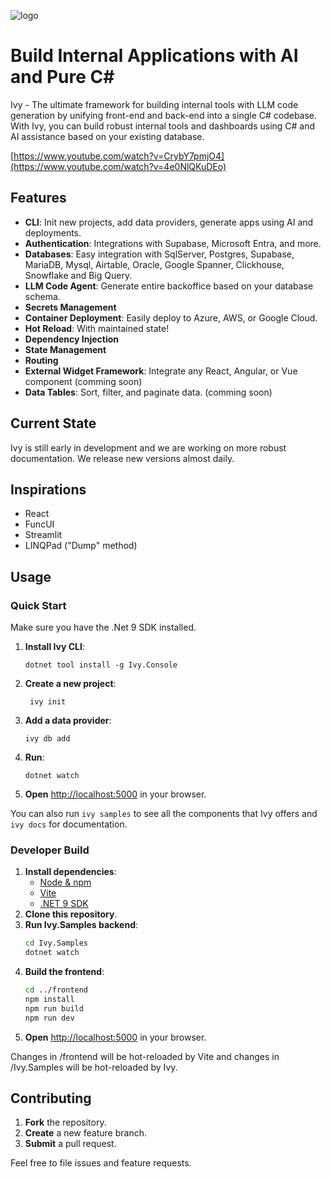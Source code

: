 ![logo](https://cdn.ivy.app/logo_green_w200.png)

# Build Internal Applications with AI and Pure C\#

Ivy - The ultimate framework for building internal tools with LLM code generation by unifying front-end and back-end into a single C# codebase. With Ivy, you can build robust internal tools and dashboards using C# and AI assistance based on your existing database.

[https://www.youtube.com/watch?v=CrybY7pmjO4](https://www.youtube.com/watch?v=4e0NlQKuDEo)

## Features

- **CLI**: Init new projects, add data providers, generate apps using AI and deployments.
- **Authentication**: Integrations with Supabase, Microsoft Entra, and more.
- **Databases**: Easy integration with SqlServer, Postgres, Supabase, MariaDB, Mysql, Airtable, Oracle, Google Spanner, Clickhouse, Snowflake and Big Query. 
- **LLM Code Agent**: Generate entire backoffice based on your database schema.
- **Secrets Management**
- **Container Deployment**: Easily deploy to Azure, AWS, or Google Cloud.
- **Hot Reload**: With maintained state!
- **Dependency Injection**
- **State Management**
- **Routing**
- **External Widget Framework**: Integrate any React, Angular, or Vue component (comming soon)
- **Data Tables**: Sort, filter, and paginate data. (comming soon)

## Current State

Ivy is still early in development and we are working on more robust documentation. We release new versions almost daily.  

## Inspirations

- React
- FuncUI
- Streamlit
- LINQPad ("Dump" method)

## Usage

### Quick Start

Make sure you have the .Net 9 SDK installed. 

1. **Install Ivy CLI**:
   ```
   dotnet tool install -g Ivy.Console
   ```
2. **Create a new project**:
   ```
    ivy init
    ```
3. **Add a data provider**: 
   ```
   ivy db add
   ```
4. **Run**:
   ```
   dotnet watch
   ```
5. **Open** [http://localhost:5000](http://localhost:5000) in your browser.

You can also run `ivy samples` to see all the components that Ivy offers and `ivy docs` for documentation.  

### Developer Build

1. **Install dependencies**:
   - [Node & npm](https://docs.npmjs.com/downloading-and-installing-node-js-and-npm)
   - [Vite](https://vitejs.dev/)
   - [.NET 9 SDK](https://dotnet.microsoft.com/en-us/download/dotnet/9.0)
2. **Clone this repository**.
3. **Run Ivy.Samples backend**:
   ```bash
   cd Ivy.Samples
   dotnet watch
   ```
4. **Build the frontend**:
   ```bash
   cd ../frontend
   npm install
   npm run build
   npm run dev
   ```   
5. **Open** [http://localhost:5000](http://localhost:5173) in your browser.

Changes in /frontend will be hot-reloaded by Vite and changes in /Ivy.Samples will be hot-reloaded by Ivy. 

## Contributing

1. **Fork** the repository.
2. **Create** a new feature branch.
3. **Submit** a pull request.

Feel free to file issues and feature requests.


